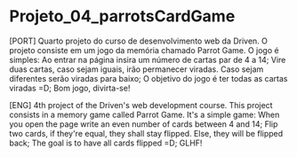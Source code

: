 # Projeto_04_parrotsCardGame
[PORT]
Quarto projeto do curso de desenvolvimento web da Driven. 
O projeto consiste em um jogo da memória chamado Parrot Game.
O jogo é simples:
Ao entrar na página insira um número de cartas par de 4 a 14;
Vire duas cartas, caso sejam iguais, irão permanecer viradas. Caso sejam diferentes serão viradas para baixo;
O objetivo do jogo é ter todas as cartas viradas =D;
Bom jogo, divirta-se!

[ENG]
4th project of the Driven's web development course.
This project consists in a memory game called Parrot Game.
It's a simple game:
When you open the page write an even number of cards between 4 and 14;
Flip two cards, if they're equal, they shall stay flipped. Else, they will be flipped back;
The goal is to have all cards flipped =D;
GLHF! 